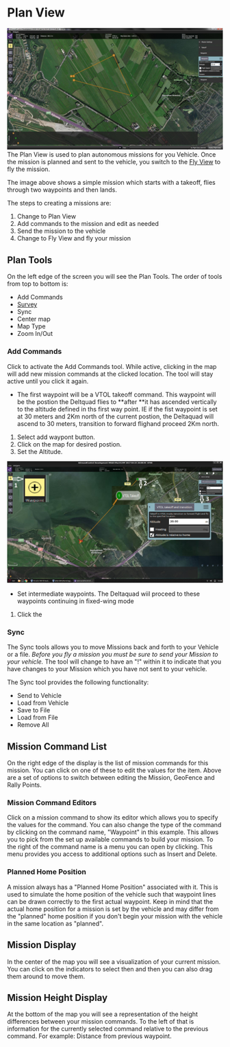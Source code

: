 # Plan View

![](/assets/Plan.jpg)  
The Plan View is used to plan autonomous missions for you Vehicle. Once the mission is planned and sent to the vehicle, you switch to the [Fly View](../FlyView/FlyView.md) to fly the mission.

The image above shows a simple mission which starts with a takeoff, flies through two waypoints and then lands.

The steps to creating a missions are:

1. Change to Plan View
2. Add commands to the mission and edit as needed
3. Send the mission to the vehicle
4. Change to Fly View and fly your mission

## Plan Tools

On the left edge of the screen you will see the Plan Tools. The order of tools from top to bottom is:

* Add Commands
* [Survey](Survey.md)
* Sync
* Center map
* Map Type
* Zoom In/Out

### Add Commands

Click to activate the Add Commands tool. While active, clicking in the map will add new mission commands at the clicked location. The tool will stay active until you click it again.

* The first waypoint will be a VTOL takeoff command. This waypoint will be the postion the Deltquad flies to **after **it has ascended vertically to the altitude defined in ths first way point. IE if the fist waypoint is set at 30 meters and 2Km north of the current postion, the Deltaquad will ascend to 30 meters, transition to forward flighand proceed 2Km north.

1. Select add waypont button.
2. Click on the map for desired postion.
3. Set the Altitude.

![](/assets/plan1.jpg)

* Set intermediate waypoints. The Deltaquad wiil proceed to these waypoints continuing in fixed-wing mode

1. Click the 





### 

### 

### Sync

The Sync tools allows you to move Missions back and forth to your Vehicle or a file. _Before you fly a mission you must be sure to send your Mission to your vehicle._ The tool will change to have an "!" within it to indicate that you have changes to your Mission which you have not sent to your vehicle.

The Sync tool provides the following functionality:

* Send to Vehicle
* Load from Vehicle
* Save to File
* Load from File
* Remove All

## Mission Command List

On the right edge of the display is the list of mission commands for this mission. You can click on one of these to edit the values for the item. Above are a set of options to switch between editing the Mission, GeoFence and Rally Points.

### Mission Command Editors

Click on a mission command to show its editor which allows you to specify the values for the command. You can also change the type of the command by clicking on the command name, "Waypoint" in this example. This allows you to pick from the set up available commands to build your mission. To the right of the command name is a menu you can open by clicking. This menu provides you access to additional options such as Insert and Delete.

### Planned Home Position

A mission always has a "Planned Home Position" associated with it. This is used to simulate the home position of the vehicle such that waypoint lines can be drawn correctly to the first actual waypoint. Keep in mind that the actual home position for a mission is set by the vehicle and may differ from the "planned" home position if you don't begin your mission with the vehicle in the same location as "planned".

## Mission Display

In the center of the map you will see a visualization of your current mission. You can click on the indicators to select then and then you can also drag them around to move them.

## Mission Height Display

At the bottom of the map you will see a representation of the height differences between your mission commands. To the left of that is information for the currently selected command relative to the previous command. For example: Distance from previous waypoint.

